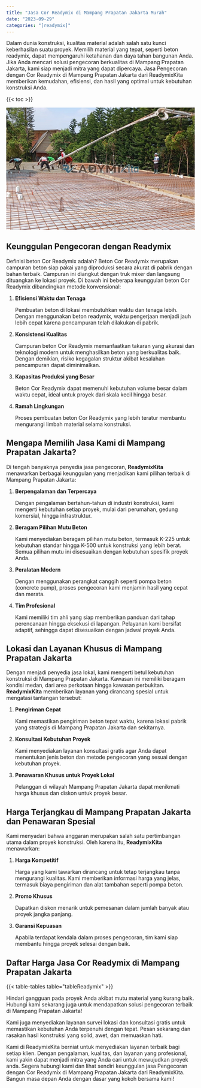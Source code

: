 ```yaml
---
title: "Jasa Cor Readymix di Mampang Prapatan Jakarta Murah"
date: "2023-09-29"
categories: "[readymix]"
---
```


Dalam dunia konstruksi, kualitas material adalah salah satu kunci keberhasilan suatu proyek. Memilih material yang tepat, seperti beton readymix, dapat mempengaruhi ketahanan dan daya tahan bangunan Anda. Jika Anda mencari solusi pengecoran berkualitas di Mampang Prapatan Jakarta, kami siap menjadi mitra yang dapat dipercaya. Jasa Pengecoran dengan Cor Readymix di Mampang Prapatan Jakarta dari ReadymixKita memberikan kemudahan, efisiensi, dan hasil yang optimal untuk kebutuhan konstruksi Anda.

{{< toc >}}

![Jasa Cor Readymix di Mampang Prapatan Jakarta Murah](/images/readymix/cor-readymix-19.jpg)

## Keunggulan Pengecoran dengan Readymix

Definisi beton Cor Readymix adalah? Beton Cor Readymix merupakan campuran beton siap pakai yang diproduksi secara akurat di pabrik dengan bahan terbaik. Campuran ini diangkut dengan truk mixer dan langsung dituangkan ke lokasi proyek. Di bawah ini beberapa keunggulan beton Cor Readymix dibandingkan metode konvensional:

1. **Efisiensi Waktu dan Tenaga**

   Pembuatan beton di lokasi membutuhkan waktu dan tenaga lebih. Dengan menggunakan beton readymix, waktu pengerjaan menjadi jauh lebih cepat karena pencampuran telah dilakukan di pabrik.

2. **Konsistensi Kualitas**

   Campuran beton Cor Readymix memanfaatkan takaran yang akurasi dan teknologi modern untuk menghasilkan beton yang berkualitas baik. Dengan demikian, risiko kegagalan struktur akibat kesalahan pencampuran dapat diminimalkan.

3. **Kapasitas Produksi yang Besar**

   Beton Cor Readymix dapat memenuhi kebutuhan volume besar dalam waktu cepat, ideal untuk proyek dari skala kecil hingga besar.

4. **Ramah Lingkungan**

   Proses pembuatan beton Cor Readymix yang lebih teratur membantu mengurangi limbah material selama konstruksi.

## Mengapa Memilih Jasa Kami di Mampang Prapatan Jakarta?

Di tengah banyaknya penyedia jasa pengecoran, **ReadymixKita** menawarkan berbagai keunggulan yang menjadikan kami pilihan terbaik di Mampang Prapatan Jakarta:

1. **Berpengalaman dan Terpercaya**

   Dengan pengalaman bertahun-tahun di industri konstruksi, kami mengerti kebutuhan setiap proyek, mulai dari perumahan, gedung komersial, hingga infrastruktur.

2. **Beragam Pilihan Mutu Beton**

   Kami menyediakan beragam pilihan mutu beton, termasuk K-225 untuk kebutuhan standar hingga K-500 untuk konstruksi yang lebih berat. Semua pilihan mutu ini disesuaikan dengan kebutuhan spesifik proyek Anda.

3. **Peralatan Modern**

   Dengan menggunakan perangkat canggih seperti pompa beton (concrete pump), proses pengecoran kami menjamin hasil yang cepat dan merata.

4. **Tim Profesional**

   Kami memiliki tim ahli yang siap memberikan panduan dari tahap perencanaan hingga eksekusi di lapangan. Pelayanan kami bersifat adaptif, sehingga dapat disesuaikan dengan jadwal proyek Anda.

## Lokasi dan Layanan Khusus di Mampang Prapatan Jakarta

Dengan menjadi penyedia jasa lokal, kami mengerti betul kebutuhan konstruksi di Mampang Prapatan Jakarta. Kawasan ini memiliki beragam kondisi medan, dari area perkotaan hingga kawasan perbukitan. **ReadymixKita** memberikan layanan yang dirancang spesial untuk mengatasi tantangan tersebut:

1. **Pengiriman Cepat**

   Kami memastikan pengiriman beton tepat waktu, karena lokasi pabrik yang strategis di Mampang Prapatan Jakarta dan sekitarnya.

2. **Konsultasi Kebutuhan Proyek**

   Kami menyediakan layanan konsultasi gratis agar Anda dapat menentukan jenis beton dan metode pengecoran yang sesuai dengan kebutuhan proyek.

3. **Penawaran Khusus untuk Proyek Lokal**

   Pelanggan di wilayah Mampang Prapatan Jakarta dapat menikmati harga khusus dan diskon untuk proyek besar.

## Harga Terjangkau di Mampang Prapatan Jakarta dan Penawaran Spesial

Kami menyadari bahwa anggaran merupakan salah satu pertimbangan utama dalam proyek konstruksi. Oleh karena itu, **ReadymixKita** menawarkan:

1. **Harga Kompetitif**

   Harga yang kami tawarkan dirancang untuk tetap terjangkau tanpa mengurangi kualitas. Kami memberikan informasi harga yang jelas, termasuk biaya pengiriman dan alat tambahan seperti pompa beton.

2. **Promo Khusus**

   Dapatkan diskon menarik untuk pemesanan dalam jumlah banyak atau proyek jangka panjang.

3. **Garansi Kepuasan**

   Apabila terdapat kendala dalam proses pengecoran, tim kami siap membantu hingga proyek selesai dengan baik.

## Daftar Harga Jasa Cor Readymix di Mampang Prapatan Jakarta

{{< table-tables table="tableReadymix" >}}

Hindari gangguan pada proyek Anda akibat mutu material yang kurang baik. Hubungi kami sekarang juga untuk mendapatkan solusi pengecoran terbaik di Mampang Prapatan Jakarta!

Kami juga menyediakan layanan survei lokasi dan konsultasi gratis untuk memastikan kebutuhan Anda terpenuhi dengan tepat. Pesan sekarang dan rasakan hasil konstruksi yang solid, awet, dan memuaskan hati.

Kami di ReadymixKita berniat untuk menyediakan layanan terbaik bagi setiap klien. Dengan pengalaman, kualitas, dan layanan yang profesional, kami yakin dapat menjadi mitra yang Anda cari untuk mewujudkan proyek anda. Segera hubungi kami dan lihat sendiri keunggulan jasa Pengecoran dengan Cor Readymix di Mampang Prapatan Jakarta dari ReadymixKita. Bangun masa depan Anda dengan dasar yang kokoh bersama kami!
